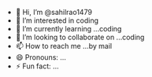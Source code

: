 - 👋 Hi, I’m @sahilrao1479
- 👀 I’m interested in coding
- 🌱 I’m currently learning ...coding
- 💞️ I’m looking to collaborate on ...coding
- 📫 How to reach me ...by mail
- 😄 Pronouns: ...
- ⚡ Fun fact: ...

<!---
sahilrao1479/sahilrao1479 is a ✨ special ✨ repository because its `README.md` (this file) appears on your GitHub profile.
You can click the Preview link to take a look at your changes.
--->
